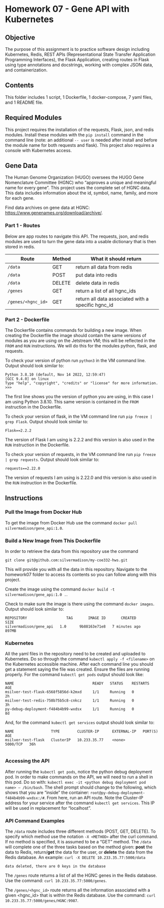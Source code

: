 # Homework 07 - Gene API with Kubernetes
## Objective
The purpose of this assignment is to practice software design including Kubernetes, Redis, REST APIs (Representational State Transfer Application Programming Interfaces), the Flask Application, creating routes in Flask using type annotations and docstrings, working with complex JSON data, and containerization. 


## Contents
This folder includes 1 script, 1 Dockerfile, 1 docker-compose, 7 yaml files, and 1 README file. 


## Required Modules
This project requires the installation of the requests, Flask, json, and redis modules. Install these modules with the ```pip install``` command in the command line (note: an additional ```-- user``` is needed after install and before the module name for both requests and flask). This project also requires a console with Kubernetes access.


## Gene Data
The Human Genome Organization (HUGO) oversees the HUGO Gene Nomenclature Committee (HGNC) who “approves a unique and meaningful name for every gene”. This project uses the complete set of HGNC data. This data includes information about the id, symbol, name, family, and more for each gene.


Find data archives on gene data at HGNC: https://www.genenames.org/download/archive/. 


### Part 1 - Routes
Below are app routes to navigate this API. The requests, json, and redis modules are used to turn the gene data into a usable dictionary that is then stored in redis. 


| Route | Method | What it should return | 
| ---------------------------- | ---------------------------- | ---------------------------- |
| ```/data``` | GET | return all data from redis |
| ```/data``` | POST |  put data into redis | 
| ```/data``` | DELETE | delete data in redis | 
| ```/genes``` | GET | return a list of all hgnc_ids |
| ```/genes/<hgnc_id>``` | GET | return all data associated with a specific hgnc_id |




### Part 2 - Dockerfile 
The Dockerfile contains commands for building a new image. When creating the Dockerfile the image should contain the same versions of modules as you are using on the Jetstream VM; this will be reflected in the ```FROM``` and ```RUN``` instructions. We will do this for the modules python, flask, and requests.


To check your version of python run ```python3``` in the VM command line. Output should look similar to:
```
Python 3.8.10 (default, Nov 14 2022, 12:59:47) 
[GCC 9.4.0] on linux
Type "help", "copyright", "credits" or "license" for more information.
>>> 
```
The first line shows you the version of python you are using, in this case I am using Python 3.8.10. This same version is contained in the ```FROM``` instruction in the Dockerfile.


To check your version of flask, in the VM command line run ```pip freeze | grep Flask```. Output should look similar to:
```
Flask==2.2.2
```
The version of Flask I am using is 2.2.2 and this version is also used in the ```RUN``` instruction in the Dockerfile.


To check your version of requests, in the VM command line run ```pip freeze | grep requests```. Output should look similar to:
```
requests==2.22.0
```
The version of requests I am using is 2.22.0 and this version is also used in the ```RUN``` instruction in the Dockerfile.




## Instructions
### Pull the Image from Docker Hub
To get the image from Docker Hub use the command ```docker pull silvermadison/gene_api:1.0```.




### Build a New Image from This Dockerfile
In order to retrieve the data from this repository use the command
```
git clone git@github.com:silvermadison/my-coe332-hws.git
```
This will provide you with all the data in this repository. Navigate to the homework07 folder to access its contents so you can follow along with this project.


Create the image using the command ```docker build -t silvermadison/gene_api:1.0 .```.


Check to make sure the image is there using the command ```docker images```. Output should look similar to:
```
REPOSITORY                  TAG       IMAGE ID       CREATED          SIZE
silvermadison/gene_api   1.0      9b88163e71e8   7 minutes ago    897MB
```


### Kubernetes
All the yaml files in the repository need to be created and uploaded to Kubernetes. Do so through the command ```kubectl apply -f <filename>``` on the Kubernetes accessible machine. After each command line you should get a statement saying the file was created. 
Ensure the files are running properly. For the command ```kubectl get pods``` output should look like:
```
NAME                                    READY   STATUS    RESTARTS        AGE
msilver-test-flask-6568f5856d-k2mxd     1/1     Running   0               2h
msilver-test-redis-758b75b5c8-cnkcz     1/1     Running   0               3h
py-debug-deployment-f484b4b99-wxdsx     1/1     Running   0               8d
```
And, for the command ```kubectl get services``` output should look similar to:
```
NAME                 TYPE        CLUSTER-IP      EXTERNAL-IP   PORT(S)    AGE
msilver-test-flask   ClusterIP   10.233.35.77    <none>        5000/TCP   36h


``` 


### Accessing the API
After running the ```kubectl get pods```, notice the python debug deployment pod. In order to make commands on the API, we will need to run a shell in this pod. Do so with: ```kubectl exec -it <python debug deployment pod name> – /bin/bash```.
The shell prompt should change to the following, which shows that you are “inside” the container: ```root@py-debug-deployment-f484b4b99-wxdsx:/#```. From here, run an API route. Note the Cluster-IP address for your service after the command  ```kubectl get services```. This IP will be used in replacement for “localhost”.

### API Command Examples
The ```/data``` route includes three different methods (POST, GET, DELETE). To specify which method use the notation ```-X <METHOD>``` after the curl command. If no method is specified, it is assumed to be a “GET” method. The ```/data``` will complete one of the three tasks based on the method given: **post** the data to Redis, return/**get** the data for the user, or **delete** the data from the Redis database.
An example: ```curl -X DELETE 10.233.35.77:5000/data```
```
data deleted, there are 0 keys in the database
```
The ```/genes``` route returns a list of all the HGNC genes in the Redis database. Use the command: ```curl 10.233.35.77:5000/genes```.

The ```/genes/<hgnc_id>``` route returns all the information associated with a given <hgnc_id> that is within the Redis database. Use the command: ```curl 10.233.35.77:5000/genes/HGNC:9987```.

